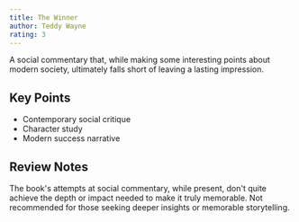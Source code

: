 ```yaml
---
title: The Winner
author: Teddy Wayne
rating: 3
---
```


A social commentary that, while making some interesting points about modern society, ultimately falls short of leaving a lasting impression.

## Key Points

- Contemporary social critique
- Character study
- Modern success narrative

## Review Notes

The book's attempts at social commentary, while present, don't quite achieve the depth or impact needed to make it truly memorable. Not recommended for those seeking deeper insights or memorable storytelling.
